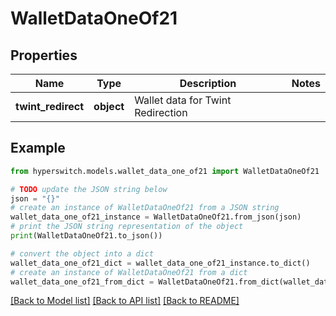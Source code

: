 # WalletDataOneOf21


## Properties

Name | Type | Description | Notes
------------ | ------------- | ------------- | -------------
**twint_redirect** | **object** | Wallet data for Twint Redirection | 

## Example

```python
from hyperswitch.models.wallet_data_one_of21 import WalletDataOneOf21

# TODO update the JSON string below
json = "{}"
# create an instance of WalletDataOneOf21 from a JSON string
wallet_data_one_of21_instance = WalletDataOneOf21.from_json(json)
# print the JSON string representation of the object
print(WalletDataOneOf21.to_json())

# convert the object into a dict
wallet_data_one_of21_dict = wallet_data_one_of21_instance.to_dict()
# create an instance of WalletDataOneOf21 from a dict
wallet_data_one_of21_from_dict = WalletDataOneOf21.from_dict(wallet_data_one_of21_dict)
```
[[Back to Model list]](../README.md#documentation-for-models) [[Back to API list]](../README.md#documentation-for-api-endpoints) [[Back to README]](../README.md)


